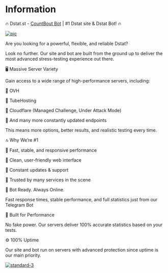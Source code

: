 # Information
🔥 Dstat.st - [CountBout Bot](https://t.me/count_bout_bot) | #1 Dstat site & Dstat Bot! 🔥

<a href="https://dstat.st?github"><img src="https://i.ibb.co/WNyRPm2z/photo-2025-07-09-15-58-14.jpg" alt="pic" border="0"></a>

Are you looking for a powerful, flexible, and reliable Dstat?

Look no further. Our site and bot are built from the ground up to deliver the most advanced stress-testing experience out there.

🖥 Massive Server Variety

Gain access to a wide range of high-performance servers, including:

💎 OVH

💎 TubeHosting

💎 Cloudflare (Managed Challenge, Under Attack Mode)

💎 And many more constantly updated endpoints

This means more options, better results, and realistic testing every time.

🔝 Why We’re #1

👑 Fast, stable, and responsive performance

👑 Clean, user-friendly web interface

👑 Constant updates & support

👑 Trusted by many services in the scene

🤖 Bot Ready. Always Online.

Fast response times, stable performance, and full statistics just from our Telegram Bot

🚀 Built for Performance

No fake power. Our servers deliver 100% accurate statistics based on your tests.

⚙️ 100% Uptime

Our site and bot run on servers with advanced protection since uptime is our main priority.

<a href="https://dstat.st?github"><img src="https://i.ibb.co/ch6ctb6f/standard-6.gif" alt="standard-3" border="0"></a>
